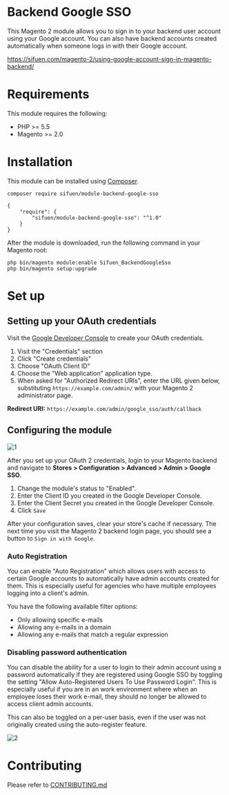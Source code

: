 # Backend Google SSO

This Magento 2 module allows you to sign in to your backend user account using your Google account. You can also have backend accounts created automatically when someone logs in with their Google account.

https://sifuen.com/magento-2/using-google-account-sign-in-magento-backend/

# Requirements

This module requires the following:

* PHP >= 5.5
* Magento >= 2.0

# Installation

This module can be installed using [Composer](https://getcomposer.org/).

```
composer require sifuen/module-backend-google-sso
```

```
{
    "require": {
        "sifuen/module-backend-google-sso": "^1.0"
    }
}
```

After the module is downloaded, run the following command in your Magento root:

```
php bin/magento module:enable Sifuen_BackendGoogleSso
php bin/magento setup:upgrade
```

# Set up

## Setting up your OAuth credentials

Visit the [Google Developer Console](https://console.developers.google.com/) to create your OAuth credentials.

1. Visit the "Credentials" section
2. Click "Create credentials"
3. Choose "OAuth Client ID"
4. Choose the "Web application" application type.
5. When asked for "Authorized Redirect URIs", enter the URL given below, substituting `https://example.com/admin/` with your 
Magento 2 administrator page.

**Redirect URI:** `https://example.com/admin/google_sso/auth/callback`

## Configuring the module

![1](https://i.imgur.com/26ird7f.png)

After you set up your OAuth 2 credentials, login to your Magento backend and navigate to **Stores > Configuration > Advanced > Admin > Google SSO**.

1. Change the module's status to "Enabled".
2. Enter the Client ID you created in the Google Developer Console.
3. Enter the Client Secret you created in the Google Developer Console.
4. Click `Save`

After your configuration saves, clear your store's cache if necessary. The next time you visit the Magento 2 backend login page, you should see a button to `Sign in with Google`.

### Auto Registration

You can enable "Auto Registration" which allows users with access to certain Google accounts to automatically have admin accounts created for them. This is especially useful for agencies who have multiple employees logging into a client's admin. 

You have the following available filter options:

* Only allowing specific e-mails
* Allowing any e-mails in a domain
* Allowing any e-mails that match a regular expression


### Disabling password authentication

You can disable the ability for a user to login to their admin account using a password automatically if they are registered using Google SSO by toggling the setting "Allow Auto-Registered Users To Use Password Login".
This is especially useful if you are in an work environment where when an employee loses their work e-mail, they should no longer be allowed to access client admin accounts.

This can also be toggled on a per-user basis, even if the user was not originally created using the auto-register feature.

![2](https://i.imgur.com/6fr3ZcW.png)

# Contributing

Please refer to [CONTRIBUTING.md](CONTRIBUTING.md)